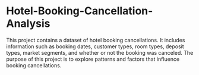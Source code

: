 # Hotel-Booking-Cancellation-Analysis
This project contains a dataset of hotel booking cancellations. It includes information such as booking dates, customer types, room types, deposit types, market segments, and whether or not the booking was canceled. The purpose of this project is to explore patterns and factors that influence booking cancellations.
